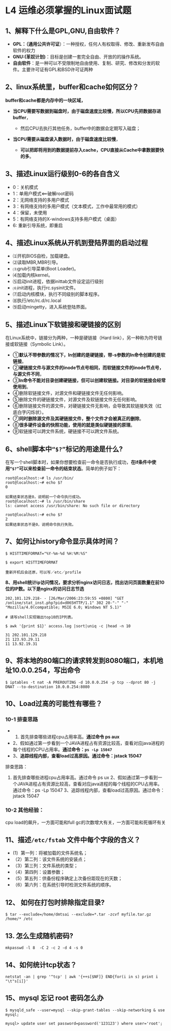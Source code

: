 # **L4 运维必须掌握的Linux面试题**

## **1、解释下什么是GPL,GNU,自由软件？**

* **GPL：（通用公共许可证**）：一种授权，任何人有权取得、修改、重新发布自由软件的权力
* **GNU:(革奴计划)**：目标是创建一套完全自由、开放的的操作系统。
* **自由软件**：是一种可以不受限制地自由使用、复制、研究、修改和分发的软件。主要许可证有GPL和BSD许可证两种


## **2、linux系统里，buffer和cache如何区分？**

**buffer和cache都是内存中的一块区域，**


* **当CPU需要写数据到磁盘时，由于磁盘速度比较慢，所以CPU先把数据存进buffer**，
	* 然后CPU去执行其他任务，buffer中的数据会定期写入磁盘；

* **当CPU需要从磁盘读入数据时，由于磁盘速度比较慢**，
	* **可以把即将用到的数据提前存入cache，CPU直接从Cache中拿数据要快的多**。


## **3、描述Linux运行级别0-6的各自含义**

* 0：关机模式
* 1：单用户模式<==破解root密码
* 2：无网络支持的多用户模式
* 3：有网络支持的多用户模式（文本模式，工作中最常用的模式）
* 4：保留，未使用
* 5：有网络支持的X-windows支持多用户模式（桌面）
* 6: 重新引导系统，即重启


## **4、描述Linux系统从开机到登陆界面的启动过程**

* ⑴开机BIOS自检，加载硬盘。
* ⑵读取MBR,MBR引导。
* ⑶grub引导菜单(Boot Loader)。
* ⑷加载内核kernel。
* ⑸启动init进程，依据inittab文件设定运行级别
* ⑹init进程，执行rc.sysinit文件。
* ⑺启动内核模块，执行不同级别的脚本程序。
* ⑻执行/etc/rc.d/rc.local
* ⑼启动mingetty，进入系统登陆界面。

## **5、描述Linux下软链接和硬链接的区别**

在Linux系统中，链接分为两种，一种是硬链接（Hard link），另一种称为符号链接或软链接（Symbolic Link）。


* ①**默认不带参数的情况下，ln创建的是硬链接，带-s参数的ln命令创建的是软链接**。
* ②**硬链接文件与源文件的inode节点号相同，而软链接文件的inode节点号，与源文件不同**，
* ③**ln命令不能对目录创建硬链接，但可以创建软链接。对目录的软链接会经常使用到**。
* ④删除软链接文件，对源文件和硬链接文件无任何影响。
* ⑤删除文件的硬链接文件，对源文件及软链接文件无任何影响。
* ⑥删除链接文件的源文件，对硬链接文件无影响，会导致其软链接失效（红底白字闪烁状）。
* ⑦**同时删除源文件及其硬链接文件，整个文件才会被真正的删除**。
* ⑧**很多硬件设备的快照功能，使用的就是类似硬链接的原理**。
* ⑨软链接可以跨文件系统，硬链接不可以跨文件系统。

## **6、shell脚本中`“$?”`标记的用途是什么?**

在写一个shell脚本时，如果你想要检查前一命令是否执行成功，**在if条件中使用`“$?”`可以来检查前一命令的结束状态**。简单的例子如下：

```
root@localhost:~# ls /usr/bin/
root@localhost:~# echo $?
0

如果结束状态是0，说明前一个命令执行成功。
root@localhost:~# ls /usr/bin/share
ls: cannot access /usr/bin/share: No such file or directory

root@localhost:~# echo $?
2
如果结束状态不是0，说明命令执行失败。
```

## **7、如何让history命令显示具体时间？**

```
$ HISTTIMEFORMAT="%Y-%m-%d %H:%M:%S"

$ export HISTTIMEFORMAT

重新开机后会还原，可以写／etc／profile
```

**8、用shell统计ip访问情况，要求分析nginx访问日志，找出访问页面数量在前10位的IP数。以下是nginx的访问日志节选**


```
202.101.129.218- - [26/Mar/2006:23:59:55 +0800] "GET /online/stat_inst.php?pid=d065HTTP/1.1" 302 20-"-" "-" "Mozilla/4.0(compatible; MSIE 6.0; Windows NT 5.1)"

# 请写shell实现输出top10的IP列表。

$ awk '{print $1}' access.log |sort|uniq -c |head -n 10

31 202.101.129.218
21 123.93.29.11
11 13.92.19.31
```

## **9、将本地的80端口的请求转发到8080端口，本机地址10.0.0.254，写出命令**

```
$ iptables -t nat -A PREROUTING -d 10.0.0.254 -p tcp --dprot 80 -j DNAT --to-destination 10.0.0.254:8080
```

## **10、Load过高的可能性有哪些？**

### **10-1 排查思路**

* 1. 首先排查哪些进程cpu占用率高。**通过命令 ps aux**
* 2、假如通过第一步看到一个JAVA进程占有资源比较高，查看对应java进程的每个线程的CPU占用率。**通过命令：`ps -Lp 15047`**
* 3、**追踪线程内部，查看load过高原因。通过命令：jstack 15047**


排查思路：
1. 首先排查哪些进程cpu占用率高。通过命令 ps ux
2、假如通过第一步看到一个JAVA进程占有资源比较高，查看对应java进程的每个线程的CPU占用率。通过命令：ps -Lp 15047
3、追踪线程内部，查看load过高原因。通过命令：jstack 15047

### **10-2 其他经验**：


cpu load的飙升，一方面可能和full gc的次数增大有关，一方面可能和死循环有关


## **11、描述`/etc/fstab` 文件中每个字段的含义？**

* (1）第一列：将被加载的文件系统名；
* （2）第二列：该文件系统的安装点；
* （3）第三列：文件系统的类型；
* （4）第四列：设置参数；
* （5）第五列：供备份程序确定上次备份距现在的天数；
* （6）第六列：在系统引导时检测文件系统的顺序。


## **12、 如何在打包时排除指定目录?**

```
$ tar --exclude=/home/dmtsai --exclude=*.tar -zcvf myfile.tar.gz /home/* /etc
```

## **13. 怎么生成随机密码?**

```
mkpasswd -l 8  -C 2 -c 2 -d 4 -s 0
```

## **14、如何统计tcp状态？**

```
netstat -an | grep '^tcp' | awk '{++s[$NF]} END{for(i in s) print i "\t"s[i]}'
```

## **15、mysql 忘记 root 密码怎么办**

```
$ mysqld_safe --user=mysql --skip-grant-tables --skip-networking & use mysql;

mysql> update user set password=password('123123') where user='root';
```
